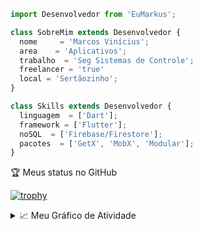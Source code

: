 ```js
import Desenvolvedor from 'EuMarkus';

class SobreMim extends Desenvolvedor {
  nome     = 'Marcos Vinícius';
  area    = 'Aplicativos';
  trabalho  = 'Seg Sistemas de Controle';
  freelancer = 'true'
  local = 'Sertãozinho';
}

class Skills extends Desenvolvedor {
  linguagem  = ['Dart'];
  framework = ['Flutter'];
  noSQL  = ['Firebase/Firestore'];
  pacotes  = ['GetX', 'MobX', 'Modular'];
}
```


 🏆 Meus status no GitHub
 
 

[![trophy](https://github-profile-trophy.vercel.app/?username=VinniciusJesus&theme=onedark&include_all_commits=true&count_private=true)](https://github-profile-trophy.vercel.app/?username=VinniciusJesus&margin-w=15&include_all_commits=true&count_private=true)


<details>
  <summary>📈 Meu Gráfico de Atividade</summary>
  <div>
      <img src="https://activity-graph.herokuapp.com/graph?username=VinniciusJesus&theme=xcode&area=true" />
  </div>
</details>

